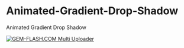 # Animated-Gradient-Drop-Shadow
Animated Gradient Drop Shadow


<a href="#"><img src="https://img.gem-flash.com/images/22963252857128954688.jpg" border="0" alt="GEM-FLASH.COM Multi Uploader" /></a>
